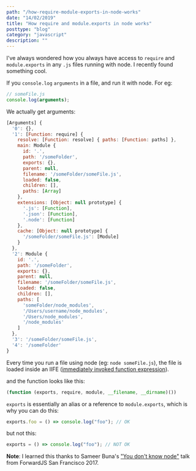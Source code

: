 ```yaml
---
path: "/how-require-module-exports-in-node-works"
date: "14/02/2019"
title: "How require and module.exports in node works"
posttype: "blog"
category: "javascript"
description: ""
---
```


I've always wondered how you always have access to `require` and `module.exports` in any `.js` files running with node. I recently found something cool.

If you `console.log` `arguments` in a file, and run it with node. For eg:

```javascript
// someFile.js
console.log(arguments);
```

We actually get arguments:

```javascript
[Arguments] {
  '0': {},
  '1': [Function: require] {
    resolve: [Function: resolve] { paths: [Function: paths] },
    main: Module {
      id: '.',
      path: '/someFolder',
      exports: {},
      parent: null,
      filename: '/someFolder/someFile.js',
      loaded: false,
      children: [],
      paths: [Array]
    },
    extensions: [Object: null prototype] {
      '.js': [Function],
      '.json': [Function],
      '.node': [Function]
    },
    cache: [Object: null prototype] {
      '/someFolder/someFile.js': [Module]
    }
  },
  '2': Module {
    id: '.',
    path: '/someFolder',
    exports: {},
    parent: null,
    filename: '/someFolder/someFile.js',
    loaded: false,
    children: [],
    paths: [
      'someFolder/node_modules',
      '/Users/username/node_modules',
      '/Users/node_modules',
      '/node_modules'
    ]
  },
  '3': '/someFolder/someFile.js',
  '4': '/someFolder'
}
```

Every time you run a file using node (eg: `node someFile.js`), the file is loaded inside an IIFE ([immediately invoked function expression](https://medium.com/javascript-in-plain-english/https-medium-com-javascript-in-plain-english-stop-feeling-iffy-about-using-an-iife-7b0292aba174)).

and the function looks like this:

```javascript
(function (exports, require, module, __filename, __dirname)())
```

`exports` is essentially an alias or a reference to `module.exports`, which is why you can do this:

```javascript
exports.foo = () => console.log("foo"); // OK
```

but not this:

```javascript
exports = () => console.log("foo"); // NOT OK
```

**Note**: I learned this thanks to Sameer Buna's ["You don't know node"](https://www.youtube.com/watch?v=oPo4EQmkjvY) talk from ForwardJS San Francisco 2017.
